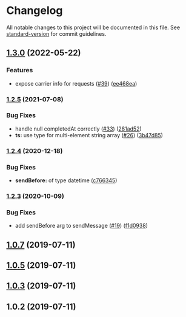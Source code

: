 # Changelog

All notable changes to this project will be documented in this file. See [standard-version](https://github.com/conventional-changelog/standard-version) for commit guidelines.

## [1.3.0](https://github.com/ben-pr-p/numbers-client/compare/v1.2.5...v1.3.0) (2022-05-22)


### Features

* expose carrier info for requests ([#39](https://github.com/ben-pr-p/numbers-client/issues/39)) ([ee468ea](https://github.com/ben-pr-p/numbers-client/commit/ee468ea0b7e098ba21ecfe527d14258a16170148))

### [1.2.5](https://github.com/ben-pr-p/numbers-client/compare/v1.2.4...v1.2.5) (2021-07-08)


### Bug Fixes

* handle null completedAt correctly ([#33](https://github.com/ben-pr-p/numbers-client/issues/33)) ([281ad52](https://github.com/ben-pr-p/numbers-client/commit/281ad521167066ba80888e62c5ea2c4bd66daa5f))
* **ts:** use type for multi-element string array ([#26](https://github.com/ben-pr-p/numbers-client/issues/26)) ([3b47d85](https://github.com/ben-pr-p/numbers-client/commit/3b47d8533def686c0a4e069d2a81cf00ec427833))

### [1.2.4](https://github.com/ben-pr-p/numbers-client/compare/v1.2.3...v1.2.4) (2020-12-18)


### Bug Fixes

* **sendBefore:** of type datetime ([c766345](https://github.com/ben-pr-p/numbers-client/commit/c766345fac361e5d24d0baa54594031c1e8d28b8))

### [1.2.3](https://github.com/ben-pr-p/numbers-client/compare/v1.2.2...v1.2.3) (2020-10-09)


### Bug Fixes

* add sendBefore arg to sendMessage ([#19](https://github.com/ben-pr-p/numbers-client/issues/19)) ([f1d0938](https://github.com/ben-pr-p/numbers-client/commit/f1d0938263ebfb6d8235ef89fe36c62d72a27f65))

<a name="1.0.7"></a>
## [1.0.7](https://github.com/ben-pr-p/numbers-client/compare/v1.0.5...v1.0.7) (2019-07-11)



<a name="1.0.5"></a>
## [1.0.5](https://github.com/ben-pr-p/numbers-client/compare/v1.0.3...v1.0.5) (2019-07-11)



<a name="1.0.3"></a>
## [1.0.3](https://github.com/ben-pr-p/numbers-client/compare/v1.0.2...v1.0.3) (2019-07-11)



<a name="1.0.2"></a>
## 1.0.2 (2019-07-11)
